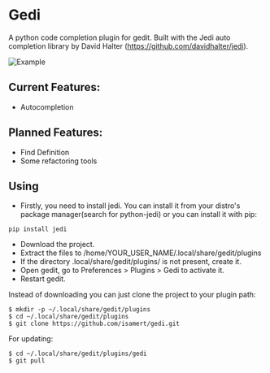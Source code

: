 # Gedi
A python code completion plugin for gedit. Built with the Jedi auto completion library by David Halter (https://github.com/davidhalter/jedi).

![Example](/screenshots/completion-1.png)

## Current Features:
- Autocompletion

## Planned Features:
- Find Definition
- Some refactoring tools

## Using
- Firstly, you need to install jedi. You can install it from your distro's package manager(search for python-jedi) or you can install it with pip:
```
pip install jedi
```
- Download the project.
- Extract the files to /home/YOUR_USER_NAME/.local/share/gedit/plugins
- If the directory .local/share/gedit/plugins/ is not present, create it.
- Open gedit, go to Preferences > Plugins > Gedi to activate it.
- Restart gedit.

Instead of downloading you can just clone the project to your plugin path:
```
$ mkdir -p ~/.local/share/gedit/plugins
$ cd ~/.local/share/gedit/plugins
$ git clone https://github.com/isamert/gedi.git
```
For updating:
```
$ cd ~/.local/share/gedit/plugins/gedi
$ git pull
```
